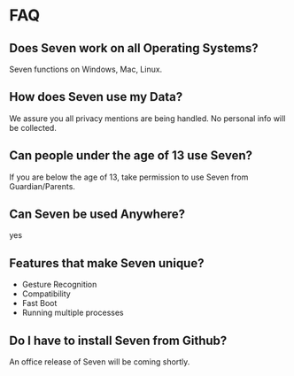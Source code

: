 # FAQ

## Does Seven work on all Operating Systems? 
Seven functions on Windows, Mac, Linux.

## How does Seven use my Data? 
We assure you all privacy mentions are being handled. No personal info will be collected. 

## Can people under the age of 13 use Seven? 

If you are below the age of 13, take permission to use Seven from Guardian/Parents. 

## Can Seven be used Anywhere? 

yes

## Features that make Seven unique? 

- Gesture Recognition
- Compatibility
- Fast Boot
- Running multiple processes

## Do I have to install Seven from Github? 

An office release of Seven will be coming shortly. 
